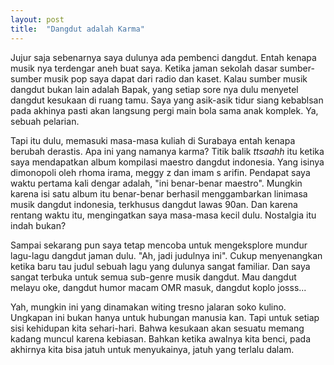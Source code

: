 ```yaml
---
layout: post
title:  "Dangdut adalah Karma"
---
```


Jujur saja sebenarnya saya dulunya ada pembenci dangdut. Entah kenapa musik nya terdengar aneh buat saya. Ketika jaman sekolah dasar sumber-sumber musik pop saya dapat dari radio dan kaset. Kalau sumber musik dangdut bukan lain adalah Bapak, yang setiap sore nya dulu menyetel dangdut kesukaan di ruang tamu. Saya yang asik-asik tidur siang kebablsan pada akhinya pasti akan langsung pergi main bola sama anak komplek. Ya, sebuah pelarian.

Tapi itu dulu, memasuki masa-masa kuliah di Surabaya entah kenapa berubah derastis. Apa ini yang namanya karma? Titik balik *ttsaahh* itu ketika saya mendapatkan album kompilasi maestro dangdut indonesia. Yang isinya dimonopoli oleh rhoma irama, meggy z dan imam s arifin. Pendapat saya waktu pertama kali dengar adalah, "ini benar-benar maestro". Mungkin karena isi satu album itu benar-benar berhasil menggambarkan linimasa musik dangdut indonesia, terkhusus dangdut lawas 90an. Dan karena rentang waktu itu, mengingatkan saya masa-masa kecil dulu. Nostalgia itu indah bukan?

Sampai sekarang pun saya tetap mencoba untuk mengeksplore mundur lagu-lagu dangdut jaman dulu. "Ah, jadi judulnya ini". Cukup menyenangkan ketika baru tau judul sebuah lagu yang dulunya sangat familiar. Dan saya sangat terbuka untuk semua sub-genre musik dangdut. Mau dangdut melayu oke, dangdut humor macam OMR masuk, dangdut koplo josss...

Yah, mungkin ini yang dinamakan witing tresno jalaran soko kulino. Ungkapan ini bukan hanya untuk hubungan manusia kan. Tapi untuk setiap sisi kehidupan kita sehari-hari. Bahwa kesukaan akan sesuatu memang kadang muncul karena kebiasan. Bahkan ketika awalnya kita benci, pada akhirnya kita bisa jatuh untuk menyukainya, jatuh yang terlalu dalam.
